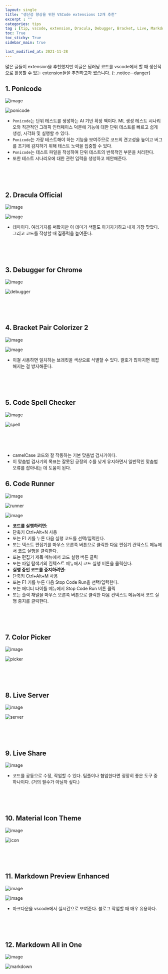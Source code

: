 ```yaml
---
layout: single
title: "생산성 향상을 위한 VSCode extensions 12개 추천"
excerpt : ""
categories: tips
tag : [tip, vscode, extension, Dracula, Debugger, Bracket, Live, Markdown]
toc: True
toc_sticky: True
sidebar_main: true

last_modified_at: 2021-11-28
---
```


많은 글들이 extension을 추천했지만 이글은 딥러닝 코드를 vscode에서 할 때 생산적으로 활용할 수 있는 extension들을 추천하고자 썼습니다.
{: .notice--danger}

## 1. Ponicode

![image](https://user-images.githubusercontent.com/78655692/143844059-f9135f3e-ccda-4265-805a-f16d818883fa.png)

![ponicode](https://user-images.githubusercontent.com/78655692/143844241-d6083525-233e-4477-9dab-350068f0f383.gif)

- `Ponicode`는 단위 테스트를 생성하는 AI 기반 확장 팩이다. ML 생성 테스트 시나리오와 직관적인 그래픽 인터페이스 덕분에 기능에 대한 단위 테스트를 빠르고 쉽게 생성, 시각화 및 실행할 수 있다.
- `Ponicode`는 가장 테스트해야 하는 기능을 보여주므로 코드의 견고성을 높이고 버그를 조기에 감지하기 위해 테스트 노력을 집중할 수 있다.
- `Ponicode`는 테스트 파일을 작성하여 단위 테스트의 반복적인 부분을 처리한다.
- 또한 테스트 시나리오에 대한 관련 입력을 생성하고 제안해준다.

<br>
<br>
<br>

## 2. Dracula Official

![image](https://user-images.githubusercontent.com/78655692/143773176-851ef945-03af-4601-b8f4-0b504300f9ea.png)

![image](https://user-images.githubusercontent.com/78655692/143773207-7c708b55-d7de-4a28-a8c6-8c21db0cd11f.png)

- 테마이다. 여러가지를 써봤지만 이 테마가 색깔도 아기자기하고 내게 가장 맞았다. 그리고 코드를 작성할 때 집중력을 높여준다.

<br>
<br>
<br>

## 3. Debugger for Chrome

![image](https://user-images.githubusercontent.com/78655692/143773291-acb02066-a6ce-40af-b4cf-0316eb8b4931.png)

![debugger](https://user-images.githubusercontent.com/78655692/143773391-2b0e4121-2916-4f20-8de2-24af6426d488.gif)

<br>
<br>
<br>

## 4. Bracket Pair Colorizer 2

![image](https://user-images.githubusercontent.com/78655692/143773517-1fdca65d-996f-441d-b393-6284c7f9e84b.png)

![image](https://user-images.githubusercontent.com/78655692/143773557-a0879754-5aa1-4d38-81e4-5701da372b94.png)

- 이걸 사용하면 일치하는 브래킷을 색상으로 식별할 수 있다. 괄호가 많아지면 복잡해지는 걸 방지해준다.

<br>
<br>
<br>

## 5. Code Spell Checker

![image](https://user-images.githubusercontent.com/78655692/143773697-94e6c2b8-a07d-4f69-b390-827c4dbbd78d.png)

![spell](https://user-images.githubusercontent.com/78655692/143773766-2bdfa30c-c7fe-47c0-a2f3-0c0c1b88e900.gif)

<br>
<br>
<br>

- camelCase 코드와 잘 작동하는 기본 맞춤법 검사기이다.
- 이 맞춤법 검사기의 목표는 잘못된 긍정의 수를 낮게 유지하면서 일반적인 맞춤법 오류를 잡아내는 데 도움이 된다.

## 6. Code Runner

![image](https://user-images.githubusercontent.com/78655692/143773932-8698fa57-1807-49c5-ac32-835cfcec9dbd.png)

![runner](https://user-images.githubusercontent.com/78655692/143773977-61fe38b5-e1e5-44db-b2f9-4b79020a5817.gif)

![image](https://user-images.githubusercontent.com/78655692/143774012-e23344d9-066f-4846-8d8e-a50c14c9f2ac.png)

- **코드를 실행하려면:** 
- 단축키 Ctrl+Alt+N 사용
- 또는 F1 키를 누른 다음 실행 코드를 선택/입력한다.
- 또는 텍스트 편집기를 마우스 오른쪽 버튼으로 클릭한 다음 편집기 컨텍스트 메뉴에서 코드 실행을 클릭한다.
- 또는 편집기 제목 메뉴에서 코드 실행 버튼 클릭
- 또는 파일 탐색기의 컨텍스트 메뉴에서 코드 실행 버튼을 클릭한다.
- **실행 중인 코드를 중지하려면:**
- 단축키 Ctrl+Alt+M 사용
- 또는 F1 키를 누른 다음 Stop Code Run을 선택/입력한다.
- 또는 에디터 타이틀 메뉴에서 Stop Code Run 버튼 클릭
- 또는 출력 채널을 마우스 오른쪽 버튼으로 클릭한 다음 컨텍스트 메뉴에서 코드 실행 중지를 클릭한다.

<br>
<br>
<br>

## 7. Color Picker

![image](https://user-images.githubusercontent.com/78655692/143774079-1510e48d-cc5c-4e8b-9366-8891f6d8bf2c.png)

![picker](https://user-images.githubusercontent.com/78655692/143774128-9fca5027-7b9f-4591-8625-83dadf5190d4.gif)

<br>
<br>
<br>

## 8. Live Server

![image](https://user-images.githubusercontent.com/78655692/143774202-6323e835-b26e-4948-9220-e52b6be9f9fb.png)

![server](https://user-images.githubusercontent.com/78655692/143774272-9be36ed1-5e81-44d2-bcfd-86157fc9409f.gif)

<br>
<br>
<br>

## 9. Live Share

![image](https://user-images.githubusercontent.com/78655692/143774395-5b39040e-d747-4f0f-8218-492e7adf2df3.png)

- 코드를 공동으로 수정, 작업할 수 있다. 팀플이나 협업한다면 굉장히 좋은 도구 중 하나이다. (거의 필수가 아닐까 싶다.)

<br>
<br>
<br>

## 10. Material Icon Theme

![image](https://user-images.githubusercontent.com/78655692/143774499-7aefbf87-308c-435b-aed6-2dae66afc260.png)

![icon](https://user-images.githubusercontent.com/78655692/143774559-9dc16674-244e-4eb7-9514-0b3e272d52f9.gif)

<br>
<br>
<br>

## 11. Markdown Preview Enhanced

![image](https://user-images.githubusercontent.com/78655692/143774616-fe7ec7b2-ee5a-4f97-ab28-d14d9898c3dd.png)

![image](https://user-images.githubusercontent.com/78655692/143774634-5f74fdcb-62e1-46ab-9940-a0f50af185ef.png)

- 마크다운을 vscode에서 실시간으로 보여준다. 블로그 작업할 때 매우 유용하다.

<br>
<br>
<br>

## 12. Markdown All in One

![image](https://user-images.githubusercontent.com/78655692/143774685-659f340e-a228-420d-a4b3-837de4dea3b9.png)

![markdown](https://user-images.githubusercontent.com/78655692/143774740-0477c510-8d4a-4fd0-8b9d-b4eac21a19c1.gif)
